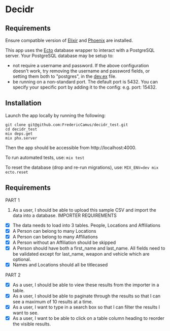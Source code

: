 # Decidr

## Requirements

Ensure compatible version of [Elixir](https://elixir-lang.org/install.html) and [Phoenix](https://hexdocs.pm/phoenix/installation.html#elixir-1-14-or-later) are installed. 

This app uses the [Ecto](https://hexdocs.pm/ecto/getting-started.html) database wrapper to interact with a PostgreSQL server. Your PostgreSQL database may be setup to:

- not require a username and password. If the above configuration doesn't work, try removing the username and password fields, or setting them both to "postgres", in the [dev.ex](config/dev.exs) file.
- be running on a non-standard port. The default port is 5432. You can specify your specific port by adding it to the config: e.g. port: 15432.

## Installation

Launch the app locally by running the following:
```
git clone git@github.com:FredericCamus/decidr_test.git
cd decidr_test
mix deps.get
mix phx.server
```
Then the app should be accessible from http://localhost:4000. 

To run automated tests, use:
``
mix test
``

To reset the database (drop and re-run migrations), use:
``
MIX_ENV=dev mix ecto.reset
``

## Requirements

PART 1
1. As a user, I should be able to upload this sample CSV and import the data into a
database.
IMPORTER REQUIREMENTS
- [x] The data needs to load into 3 tables. People, Locations and Affiliations
- [x] A Person can belong to many Locations
- [x] A Person can belong to many Affiliations
- [x] A Person without an Affiliation should be skipped
- [x] A Person should have both a first_name and last_name. All fields need to be
validated except for last_name, weapon and vehicle which are optional.
- [x] Names and Locations should all be titlecased

PART 2
- [x] As a user, I should be able to view these results from the importer in a table.
- [x] As a user, I should be able to paginate through the results so that I can see a maximum
of 10 results at a time.
- [x] As a user, I want to type in a search box so that I can filter the results I want to see.
- [x] As a user, I want to be able to click on a table column heading to reorder the visible results.
